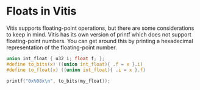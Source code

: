 # Floats in Vitis

Vitis supports floating-point operations, but there are some considerations to keep in mind. Vitis has its own version of printf which does not support floating-point numbers. You can get around this by printing a hexadecimal representation of the floating-point number.

```c
union int_float { u32 i; float f; };
#define to_bits(x) ((union int_float){ .f = x }.i)
#define to_float(x) ((union int_float){ .i = x }.f)

printf("0x%08x\n", to_bits(my_float));
```
